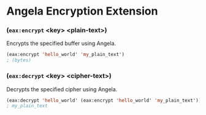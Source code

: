 # Angela Encryption Extension


### (`eax:encrypt` \<key> \<plain-text>)
Encrypts the specified buffer using Angela.
```lisp
(eax:encrypt 'hello_world' 'my_plain_text')
; (bytes)
```

### (`eax:decrypt` \<key> \<cipher-text>)
Decrypts the specified cipher using Angela.
```lisp
(eax:decrypt 'hello_world' (eax:encrypt 'hello_world' 'my_plain_text'))
; my_plain_text
```
